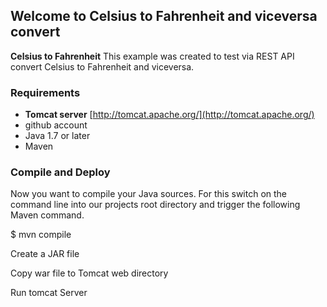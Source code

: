 ## Welcome to  Celsius to Fahrenheit and viceversa convert ##

**Celsius to Fahrenheit** This example was created to test via REST API convert Celsius to Fahrenheit and viceversa.

### Requirements ###

- **Tomcat server** [http://tomcat.apache.org/](http://tomcat.apache.org/)
- github account
- Java 1.7 or later
- Maven

### Compile and Deploy ###

Now you want to compile your Java sources. For this switch on the command line into our projects root directory and trigger the following Maven command.

$ mvn compile

Create a JAR file

Copy war file to Tomcat web directory

Run tomcat Server

